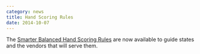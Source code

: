 ```yaml
---
category: news
title: Hand Scoring Rules
date: 2014-10-07
---
```

The [Smarter Balanced Hand Scoring Rules](http://www.smarterapp.org/specs/Smarter_Balanced_Hand_Scoring_Rules.html) are now available to guide states and the vendors that will serve them.